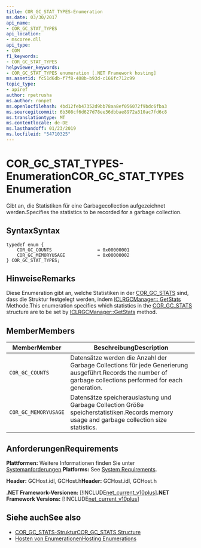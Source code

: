 ```yaml
---
title: COR_GC_STAT_TYPES-Enumeration
ms.date: 03/30/2017
api_name:
- COR_GC_STAT_TYPES
api_location:
- mscoree.dll
api_type:
- COM
f1_keywords:
- COR_GC_STAT_TYPES
helpviewer_keywords:
- COR_GC_STAT_TYPES enumeration [.NET Framework hosting]
ms.assetid: fc51d6db-f7f8-408b-b93d-c166fc712c99
topic_type:
- apiref
author: rpetrusha
ms.author: ronpet
ms.openlocfilehash: 4bd12feb47352d9bb78aa8ef056072f9bdc6fba3
ms.sourcegitcommit: 6b308cf6d627d78ee36dbbae8972a310ac7fd6c8
ms.translationtype: MT
ms.contentlocale: de-DE
ms.lasthandoff: 01/23/2019
ms.locfileid: "54710325"
---
```

# <a name="corgcstattypes-enumeration"></a><span data-ttu-id="9a65d-102">COR_GC_STAT_TYPES-Enumeration</span><span class="sxs-lookup"><span data-stu-id="9a65d-102">COR_GC_STAT_TYPES Enumeration</span></span>
<span data-ttu-id="9a65d-103">Gibt an, die Statistiken für eine Garbagecollection aufgezeichnet werden.</span><span class="sxs-lookup"><span data-stu-id="9a65d-103">Specifies the statistics to be recorded for a garbage collection.</span></span>  
  
## <a name="syntax"></a><span data-ttu-id="9a65d-104">Syntax</span><span class="sxs-lookup"><span data-stu-id="9a65d-104">Syntax</span></span>  
  
```  
typedef enum {  
    COR_GC_COUNTS                 = 0x00000001  
    COR_GC_MEMORYUSAGE            = 0x00000002  
} COR_GC_STAT_TYPES;  
```  
  
## <a name="remarks"></a><span data-ttu-id="9a65d-105">Hinweise</span><span class="sxs-lookup"><span data-stu-id="9a65d-105">Remarks</span></span>  
 <span data-ttu-id="9a65d-106">Diese Enumeration gibt an, welche Statistiken in der [COR_GC_STATS](../../../../docs/framework/unmanaged-api/hosting/cor-gc-stats-structure.md) sind, dass die Struktur festgelegt werden, indem [ICLRGCManager:: GetStats](../../../../docs/framework/unmanaged-api/hosting/iclrgcmanager-getstats-method.md) Methode.</span><span class="sxs-lookup"><span data-stu-id="9a65d-106">This enumeration specifies which statistics in the [COR_GC_STATS](../../../../docs/framework/unmanaged-api/hosting/cor-gc-stats-structure.md) structure are to be set by [ICLRGCManager::GetStats](../../../../docs/framework/unmanaged-api/hosting/iclrgcmanager-getstats-method.md) method.</span></span>  
  
## <a name="members"></a><span data-ttu-id="9a65d-107">Member</span><span class="sxs-lookup"><span data-stu-id="9a65d-107">Members</span></span>  
  
|<span data-ttu-id="9a65d-108">Member</span><span class="sxs-lookup"><span data-stu-id="9a65d-108">Member</span></span>|<span data-ttu-id="9a65d-109">Beschreibung</span><span class="sxs-lookup"><span data-stu-id="9a65d-109">Description</span></span>|  
|------------|-----------------|  
|`COR_GC_COUNTS`|<span data-ttu-id="9a65d-110">Datensätze werden die Anzahl der Garbage Collections für jede Generierung ausgeführt.</span><span class="sxs-lookup"><span data-stu-id="9a65d-110">Records the number of garbage collections performed for each generation.</span></span>|  
|`COR_GC_MEMORYUSAGE`|<span data-ttu-id="9a65d-111">Datensätze speicherauslastung und Garbage Collection Größe speicherstatistiken.</span><span class="sxs-lookup"><span data-stu-id="9a65d-111">Records memory usage and garbage collection size statistics.</span></span>|  
  
## <a name="requirements"></a><span data-ttu-id="9a65d-112">Anforderungen</span><span class="sxs-lookup"><span data-stu-id="9a65d-112">Requirements</span></span>  
 <span data-ttu-id="9a65d-113">**Plattformen:** Weitere Informationen finden Sie unter [Systemanforderungen](../../../../docs/framework/get-started/system-requirements.md).</span><span class="sxs-lookup"><span data-stu-id="9a65d-113">**Platforms:** See [System Requirements](../../../../docs/framework/get-started/system-requirements.md).</span></span>  
  
 <span data-ttu-id="9a65d-114">**Header:** GCHost.idl, GCHost.h</span><span class="sxs-lookup"><span data-stu-id="9a65d-114">**Header:** GCHost.idl, GCHost.h</span></span>  
  
 <span data-ttu-id="9a65d-115">**.NET Framework-Versionen:** [!INCLUDE[net_current_v10plus](../../../../includes/net-current-v10plus-md.md)]</span><span class="sxs-lookup"><span data-stu-id="9a65d-115">**.NET Framework Versions:** [!INCLUDE[net_current_v10plus](../../../../includes/net-current-v10plus-md.md)]</span></span>  
  
## <a name="see-also"></a><span data-ttu-id="9a65d-116">Siehe auch</span><span class="sxs-lookup"><span data-stu-id="9a65d-116">See also</span></span>
- [<span data-ttu-id="9a65d-117">COR_GC_STATS-Struktur</span><span class="sxs-lookup"><span data-stu-id="9a65d-117">COR_GC_STATS Structure</span></span>](../../../../docs/framework/unmanaged-api/hosting/cor-gc-stats-structure.md)
- [<span data-ttu-id="9a65d-118">Hosten von Enumerationen</span><span class="sxs-lookup"><span data-stu-id="9a65d-118">Hosting Enumerations</span></span>](../../../../docs/framework/unmanaged-api/hosting/hosting-enumerations.md)

